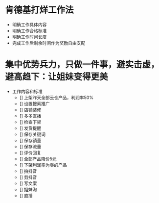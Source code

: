 # 肯德基打烊工作法

 - 明确工作具体内容
 - 明确工作合格标准
 - 明确工作时间长度
 - 完成工作后剩余时间作为奖励自由支配

# 集中优势兵力，只做一件事，避实击虚，避高趋下：让姐妹变得更美

- 工作内容和标准
  - [] 上架昨天全部云仓产品，利润率50%
  - [] 设置搜索推广
  - [] 店铺装修
  - [] 多多直播
  - [] 检查下架
  - [] 发货提醒
  - [] 保存关键词
  - [] 保存销量
  - [] 保存流量
  - [] 评价回复
  - [] 全部产品降价5元
  - [] 下架利润率为零的产品
  - [] 拍抖音
  - [] 剪抖音
  - [] 写文案
  - [] 姐妹淘
  - [] 直播

